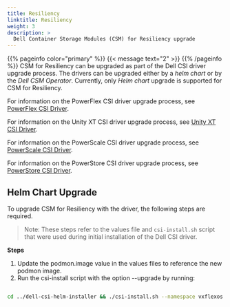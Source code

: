 ```yaml
---
title: Resiliency
linktitle: Resiliency 
weight: 3
description: >
  Dell Container Storage Modules (CSM) for Resiliency upgrade
---
```

{{% pageinfo color="primary" %}}
{{< message text="2" >}}
{{% /pageinfo %}}
CSM for Resiliency can be upgraded as part of the Dell CSI driver upgrade process. The drivers can be upgraded either by a _helm chart_ or by the _Dell CSM Operator_. Currently, only _Helm chart_ upgrade is supported for CSM for Resiliency.

For information on the PowerFlex CSI driver upgrade process, see [PowerFlex CSI Driver](../../../drivers/upgrade/powerflex).

For information on the Unity XT CSI driver upgrade process, see [Unity XT CSI Driver](../../../drivers/upgrade/unity).

For information on the PowerScale CSI driver upgrade process, see [PowerScale CSI Driver](../../../drivers/upgrade/isilon).

For information on the PowerStore CSI driver upgrade process, see [PowerStore CSI Driver](../../../drivers/upgrade/powerstore).

## Helm Chart Upgrade

To upgrade CSM for Resiliency with the driver, the following steps are required. 

>Note: These steps refer to the values file and `csi-install.sh` script that were used during initial installation of the Dell CSI driver.

**Steps**

1. Update the podmon.image value in the values files to reference the new podmon image.
2. Run the csi-install script with the option --upgrade by running: 
```bash

cd ../dell-csi-helm-installer && ./csi-install.sh --namespace vxflexos --values ./myvalues.yaml --upgrade
```
